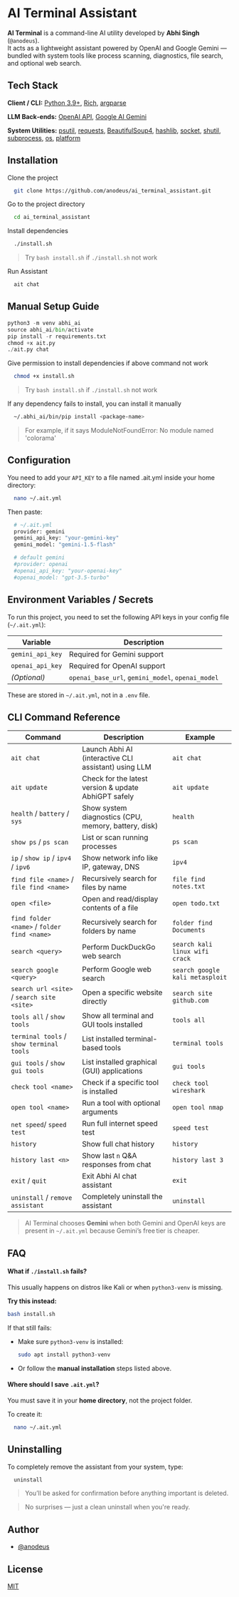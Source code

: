 
# AI Terminal Assistant


**AI Terminal** is a command-line AI utility developed by **Abhi Singh** (`@anodeus`).  
It acts as a lightweight assistant powered by OpenAI and Google Gemini — bundled with system tools like process scanning, diagnostics, file search, and optional web search.



## Tech Stack

**Client / CLI:** [Python 3.9+](https://www.python.org/), [Rich](https://rich.readthedocs.io), [argparse](https://docs.python.org/3/library/argparse.html)

**LLM Back‑ends:** [OpenAI API](https://platform.openai.com/), [Google AI Gemini](https://ai.google.dev/)

**System Utilities:** [psutil](https://pypi.org/project/psutil/), [requests](https://pypi.org/project/requests/), [BeautifulSoup4](https://pypi.org/project/beautifulsoup4/), [hashlib](https://docs.python.org/3/library/hashlib.html), [socket](https://docs.python.org/3/library/socket.html), [shutil](https://docs.python.org/3/library/shutil.html), [subprocess](https://docs.python.org/3/library/subprocess.html), [os](https://docs.python.org/3/library/os.html), [platform](https://docs.python.org/3/library/platform.html)


## Installation

Clone the project

```bash
  git clone https://github.com/anodeus/ai_terminal_assistant.git
```

Go to the project directory

```bash
  cd ai_terminal_assistant
```
Install dependencies

```bash
  ./install.sh 
```
>Try `bash install.sh` if `./install.sh` not work

Run Assistant

```bash
  ait chat
```


## Manual Setup Guide

```python
python3 -m venv abhi_ai
source abhi_ai/bin/activate
pip install -r requirements.txt
chmod +x ait.py
./ait.py chat
```
Give permission to install dependencies if above command not work
```bash
  chmod +x install.sh
```
>Try `bash install.sh` if `./install.sh` not work

If any dependency fails to install, you can install it manually 
```bash
  ~/.abhi_ai/bin/pip install <package-name>
```
>For example, if it says ModuleNotFoundError: No module named 'colorama'

## Configuration

You need to add your `API_KEY` to a file named .ait.yml inside your home directory:

```bash
  nano ~/.ait.yml
```
Then paste:
```bash
  # ~/.ait.yml
  provider: gemini
  gemini_api_key: "your‑gemini‑key"
  gemini_model: "gemini-1.5-flash"

  # default gemini
  #provider: openai
  #openai_api_key: "your‑openai‑key"
  #openai_model: "gpt-3.5-turbo"
```
    

## Environment Variables / Secrets

To run this project, you need to set the following API keys in your config file (`~/.ait.yml`):

| Variable           | Description                       |
|--------------------|-----------------------------------|
| `gemini_api_key`   | Required for Gemini support       |
| `openai_api_key`   | Required for OpenAI support       |
| *(Optional)*       | `openai_base_url`, `gemini_model`, `openai_model` |

These are stored in `~/.ait.yml`, not in a `.env` file.


## CLI Command Reference

| Command                                     | Description                                          | Example                         |
| ------------------------------------------- | ---------------------------------------------------- | ------------------------------- |
| `ait chat`                                  | Launch Abhi AI (interactive CLI assistant) using LLM | `ait chat`                      |
| `ait update`                                | Check for the latest version & update AbhiGPT safely | `ait update`                    |
| `health` / `battery` / `sys`                | Show system diagnostics (CPU, memory, battery, disk) | `health`                        |
| `show ps` / `ps scan`                       | List or scan running processes                       | `ps scan`                       |
| `ip` / `show ip` / `ipv4` / `ipv6`          | Show network info like IP, gateway, DNS              | `ipv4`                          |
| `find file <name>` / `file find <name>`     | Recursively search for files by name                 | `file find notes.txt`           |
| `open <file>`                               | Open and read/display contents of a file             | `open todo.txt`                 |
| `find folder <name>` / `folder find <name>` | Recursively search for folders by name               | `folder find Documents`         |
| `search <query>`                            | Perform DuckDuckGo web search                        | `search kali linux wifi crack`  |
| `search google <query>`                     | Perform Google web search                            | `search google kali metasploit` |
| `search url <site>` / `search site <site>`  | Open a specific website directly                     | `search site github.com`        |
| `tools all` / `show tools`                  | Show all terminal and GUI tools installed            | `tools all`                     |
| `terminal tools` / `show terminal tools`    | List installed terminal-based tools                  | `terminal tools`                |
| `gui tools` / `show gui tools`              | List installed graphical (GUI) applications          | `gui tools`                     |
| `check tool <name>`                         | Check if a specific tool is installed                | `check tool wireshark`          |
| `open tool <name>`                          | Run a tool with optional arguments                   | `open tool nmap`                |
| `net speed`/ `speed test`                   | Run full internet speed test                         | `speed test`                    |
| `history`                                   | Show full chat history                               | `history`                       |
| `history last <n>`                          | Show last `n` Q\&A responses from chat               | `history last 3`                |
| `exit` / `quit`                             | Exit Abhi AI chat assistant                          | `exit`                          |
| `uninstall` / `remove assistant`            | Completely uninstall the assistant                   | `uninstall`                     |

> AI Terminal chooses **Gemini** when both Gemini and OpenAI keys are present in `~/.ait.yml` because Gemini’s free tier is cheaper.


##  FAQ

####  What if `./install.sh` fails?

This usually happens on distros like Kali or when `python3-venv` is missing.


**Try this instead:**

```bash
bash install.sh
```

If that still fails:

* Make sure `python3-venv` is installed:

  ```bash
  sudo apt install python3-venv
  ```

* Or follow the **manual installation** steps listed above.

#### Where should I save `.ait.yml`?

You must save it in your **home directory**, not the project folder.

To create it:

```bash
  nano ~/.ait.yml

```


##  Uninstalling

To completely remove the assistant from your system, type:

```bash
  uninstall
```
>You’ll be asked for confirmation before anything important is deleted.

>No surprises — just a clean uninstall when you're ready.
## Author

- [@anodeus](https://www.github.com/anodeus)


## License

[MIT](https://choosealicense.com/licenses/mit/)

